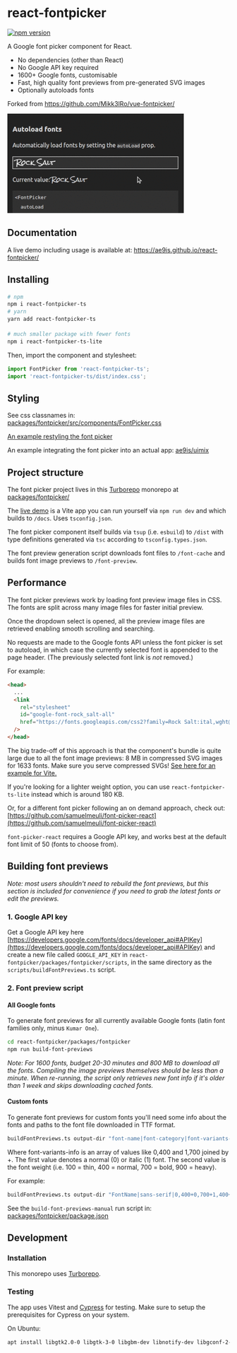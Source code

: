 # react-fontpicker

[![npm version](https://img.shields.io/npm/v/react-fontpicker-ts.svg)](https://www.npmjs.com/package/react-fontpicker-ts)

A Google font picker component for React.

- No dependencies (other than React)
- No Google API key required
- 1600+ Google fonts, customisable
- Fast, high quality font previews from pre-generated SVG images
- Optionally autoloads fonts

Forked from https://github.com/Mikk3lRo/vue-fontpicker/

<img src=".github/demo.gif" width=400 alt="Animation showing the font picker" />

## Documentation

A live demo including usage is available at:
https://ae9is.github.io/react-fontpicker/

## Installing

```bash
# npm
npm i react-fontpicker-ts
# yarn
yarn add react-fontpicker-ts

# much smaller package with fewer fonts
npm i react-fontpicker-ts-lite
```

Then, import the component and stylesheet:

```js
import FontPicker from 'react-fontpicker-ts';
import 'react-fontpicker-ts/dist/index.css';
```

## Styling

See css classnames in: [packages/fontpicker/src/components/FontPicker.css](https://github.com/ae9is/react-fontpicker/tree/main/packages/fontpicker/src/components/FontPicker.css)

[An example restyling the font picker](https://gist.github.com/ae9is/dbb2d0b86b31b630ca590d458ed85274)

An example integrating the font picker into an actual app: [ae9is/uimix](https://github.com/ae9is/uimix/commit/52fd0292a094bbcdfa766ce36ace055a7de93838)

## Project structure

The font picker project lives in this [Turborepo](https://turbo.build/repo/docs) monorepo at [packages/fontpicker/](https://github.com/ae9is/react-fontpicker/tree/main/packages/fontpicker/)

The [live demo](https://ae9is.github.io/react-fontpicker/) is a Vite app you can run yourself via `npm run dev` and which builds to `/docs`. Uses `tsconfig.json`.

The font picker component itself builds via `tsup` (i.e. `esbuild`) to `/dist` with type definitions generated via `tsc` according to `tsconfig.types.json`.

The font preview generation script downloads font files to `/font-cache` and builds font image previews to `/font-preview`.

## Performance

The font picker previews work by loading font preview image files in CSS. The fonts are split across many image files for faster initial preview.

Once the dropdown select is opened, all the preview image files are retrieved enabling smooth scrolling and searching.

No requests are made to the Google fonts API unless the font picker is set to autoload, in which case the currently selected font is appended to the page header. (The previously selected font link is _not_ removed.)

For example:

```html
<head>
  ...
  <link
    rel="stylesheet"
    id="google-font-rock_salt-all"
    href="https://fonts.googleapis.com/css2?family=Rock Salt:ital,wght@0,400&amp;display=swap"
  />
</head>
```

The big trade-off of this approach is that the component's bundle is quite large due to all the font image previews: 8 MB in compressed SVG images for 1633 fonts. Make sure you serve compressed SVGs! [See here for an example for Vite.](packages/fontpicker/vite.config.mts)

If you're looking for a lighter weight option, you can use `react-fontpicker-ts-lite` instead which is around 180 KB.

Or, for a different font picker following an on demand approach, check out: [https://github.com/samuelmeuli/font-picker-react](https://github.com/samuelmeuli/font-picker-react)

`font-picker-react` requires a Google API key, and works best at the default font limit of 50 (fonts to choose from).

## Building font previews

_Note: most users shouldn't need to rebuild the font previews, but this section is included for convenience if you need to grab the latest fonts or edit the previews._

### 1\. Google API key

Get a Google API key here [https://developers.google.com/fonts/docs/developer_api#APIKey](https://developers.google.com/fonts/docs/developer_api#APIKey) and create a new file called `GOOGLE_API_KEY` in `react-fontpicker/packages/fontpicker/scripts`, in the same directory as the `scripts/buildFontPreviews.ts` script.

### 2\. Font preview script

#### All Google fonts

To generate font previews for all currently available Google fonts (latin font families only, minus `Kumar One`).

```bash
cd react-fontpicker/packages/fontpicker
npm run build-font-previews
```

_Note: For 1600 fonts, budget 20-30 minutes and 800 MB to download all the fonts. Compiling the image previews themselves should be less than a minute. When re-running, the script only retrieves new font info if it's older than 1 week and skips downloading cached fonts._

#### Custom fonts

To generate font previews for custom fonts you'll need some info about the fonts and paths to the font file downloaded in TTF format.

```bash
buildFontPreviews.ts output-dir "font-name|font-category|font-variants-info|font-file" "font-name-2..."
```

Where font-variants-info is an array of values like 0,400 and 1,700 joined by +.
The first value denotes a normal (0) or italic (1) font.
The second value is the font weight (i.e. 100 = thin, 400 = normal, 700 = bold, 900 = heavy).

For example:

```bash
buildFontPreviews.ts output-dir "FontName|sans-serif|0,400+0,700+1,400+1,700|/path/to/font.ttf" "Font2|serif|0,400|/path/to/font2.ttf"
```

See the `build-font-previews-manual` run script in: [packages/fontpicker/package.json](packages/fontpicker/package.json)

## Development

### Installation

This monorepo uses [Turborepo](https://turbo.build/repo/docs).

### Testing

The app uses Vitest and [Cypress](https://docs.cypress.io/guides/getting-started/installing-cypress) for testing. Make sure to setup the prerequisites for Cypress on your system.

On Ubuntu:

```bash
apt install libgtk2.0-0 libgtk-3-0 libgbm-dev libnotify-dev libgconf-2-4 libnss3 libxss1 libasound2 libxtst6 xauth xvfb
```
